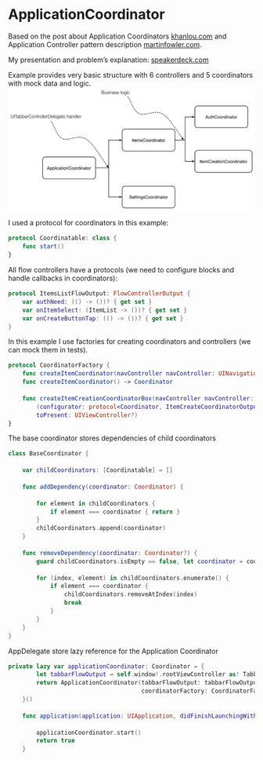# ApplicationCoordinator
Based on the post about Application Coordinators [khanlou.com](http://khanlou.com/2015/10/coordinators-redux/) and Application Controller pattern description [martinfowler.com](http://martinfowler.com/eaaCatalog/applicationController.html).

My presentation and problem’s explanation: [speakerdeck.com](https://speakerdeck.com/andreypanov/introducing-application-coordinator)

Example provides very basic structure with 6 controllers and 5 coordinators with mock data and logic.
![](/str.jpg)

I used a protocol for coordinators in this example:
```swift
protocol Coordinatable: class {
    func start()
}
```
All flow controllers have a protocols (we need to configure blocks and handle callbacks in coordinators):
```swift
protocol ItemsListFlowOutput: FlowControllerOutput {
    var authNeed: (() -> ())? { get set }
    var onItemSelect: (ItemList -> ())? { get set }
    var onCreateButtonTap: (() -> ())? { get set }
}
```
In this example I use factories for creating  coordinators and controllers (we can mock them in tests).
```swift
protocol CoordinatorFactory {
    func createItemCoordinator(navController navController: UINavigationController?) -> Coordinator
    func createItemCoordinator() -> Coordinator
    
    func createItemCreationCoordinatorBox(navController navController: UINavigationController?) ->
        (configurator: protocol<Coordinator, ItemCreateCoordinatorOutput>,
        toPresent: UIViewController?)
}
```
The base coordinator stores dependencies of child coordinators
```swift
class BaseCoordinator {
    
    var childCoordinators: [Coordinatable] = []
    
    func addDependency(coordinator: Coordinator) {
        
        for element in childCoordinators {
            if element === coordinator { return }
        }
        childCoordinators.append(coordinator)
    }
    
    func removeDependency(coordinator: Coordinator?) {
        guard childCoordinators.isEmpty == false, let coordinator = coordinator else { return }
        
        for (index, element) in childCoordinators.enumerate() {
            if element === coordinator {
                childCoordinators.removeAtIndex(index)
                break
            }
        }
    }
}
```
AppDelegate store lazy reference for the Application Coordinator
```swift
private lazy var applicationCoordinator: Coordinator = {
        let tabbarFlowOutput = self.window!.rootViewController as! TabbarFlowOutput
        return ApplicationCoordinator(tabbarFlowOutput: tabbarFlowOutput,
                                      coordinatorFactory: CoordinatorFactoryImp())
    }()

    func application(application: UIApplication, didFinishLaunchingWithOptions launchOptions: [NSObject: AnyObject]?) -> Bool {
        
        applicationCoordinator.start()
        return true
    }
```
